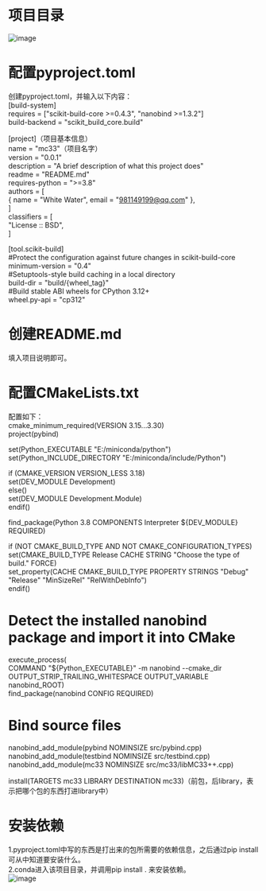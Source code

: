 # 项目目录
![image](https://github.com/user-attachments/assets/e1d457a8-25fa-4ff8-8b4b-03b72a3ef0fa)


# 配置pyproject.toml
创建pyproject.toml，并输入以下内容：  
[build-system]  
requires = ["scikit-build-core >=0.4.3", "nanobind >=1.3.2"]  
build-backend = "scikit_build_core.build"  
  
[project]（项目基本信息）  
name = "mc33"（项目名字）  
version = "0.0.1"  
description = "A brief description of what this project does"  
readme = "README.md"  
requires-python = ">=3.8"  
authors = [  
{ name = "White Water", email = "981149199@qq.com" },  
]  
classifiers = [  
"License :: BSD",  
]  
  
[tool.scikit-build]  
#Protect the configuration against future changes in scikit-build-core  
minimum-version = "0.4"  
#Setuptools-style build caching in a local directory  
build-dir = "build/{wheel_tag}"  
#Build stable ABI wheels for CPython 3.12+  
wheel.py-api = "cp312"  

# 创建README.md
填入项目说明即可。  

# 配置CMakeLists.txt
配置如下：  
cmake_minimum_required(VERSION 3.15...3.30)  
project(pybind)  
  
set(Python_EXECUTABLE "E:/miniconda/python")  
set(Python_INCLUDE_DIRECTORY "E:/miniconda/include/Python")  
  
if (CMAKE_VERSION VERSION_LESS 3.18)  
set(DEV_MODULE Development)  
else()  
set(DEV_MODULE Development.Module)  
endif()  
  
find_package(Python 3.8 COMPONENTS Interpreter ${DEV_MODULE} REQUIRED)  
  
if (NOT CMAKE_BUILD_TYPE AND NOT CMAKE_CONFIGURATION_TYPES)  
set(CMAKE_BUILD_TYPE Release CACHE STRING "Choose the type of build." FORCE)  
set_property(CACHE CMAKE_BUILD_TYPE PROPERTY STRINGS "Debug" "Release" "MinSizeRel" "RelWithDebInfo")  
endif()  
  
# Detect the installed nanobind package and import it into CMake  
execute_process(  
COMMAND "${Python_EXECUTABLE}" -m nanobind --cmake_dir  
OUTPUT_STRIP_TRAILING_WHITESPACE OUTPUT_VARIABLE nanobind_ROOT)  
find_package(nanobind CONFIG REQUIRED)  
  
# Bind source files  
nanobind_add_module(pybind NOMINSIZE src/pybind.cpp)  
nanobind_add_module(testbind NOMINSIZE src/testbind.cpp)  
nanobind_add_module(mc33 NOMINSIZE src/mc33/libMC33++.cpp)  
  
install(TARGETS mc33 LIBRARY DESTINATION mc33)（前包，后library，表示把哪个包的东西打进library中）  

# 安装依赖
1.pyproject.toml中写的东西是打出来的包所需要的依赖信息，之后通过pip install可从中知道要安装什么。  
2.conda进入该项目目录，并调用pip install . 来安装依赖。  
![image](https://github.com/user-attachments/assets/f0484dd9-3966-4b80-99c1-67db0cfb525c)
